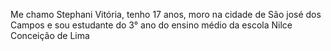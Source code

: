 Me chamo Stephani Vitória, tenho 17 anos, moro na cidade de São josé dos Campos e sou estudante do 3° ano do ensino médio da escola Nilce Conceição de Lima
